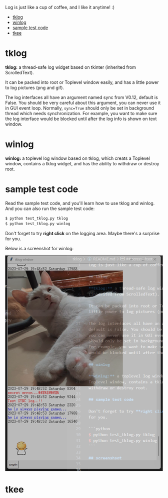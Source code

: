 Log is just like a cup of coffee, and I like it anytime! :)

* [tklog](#tklog)
* [winlog](#winlog)
* [sample test code](#sample-test-code)
* [tkee](#tkee)

# tklog

**tklog:** a thread-safe log widget based on tkinter
(inherited from ScrolledText).

It can be packed into root or Toplevel window easily, and has a
little power to log pictures (png and gif).

The log interfaces all have an argument named sync from V0.12,
default is False. You should be very careful about this argument,
you can never use it in GUI event loop. Normally, `sync=True`
should only be set in background thread which needs synchronization.
For example, you want to make sure the log interface
would be blocked until after the log info is shown on text window.

# winlog

**winlog:** a toplevel log window based on tklog, which creats a
Toplevel window, contains a tklog widget, and has the ability to
withdraw or destroy root.

# sample test code

Read the sample test code, and you'll learn how to use tklog and
winlog. And you can also run the sample test code:

```python
$ python test_tklog.py tklog
$ python test_tklog.py winlog
```

Don't forget to try **right click** on the logging area. Maybe
there's a surprise for you.

Below is a screenshot for winlog:

![winlog.png](/winlog.png)

# tkee


